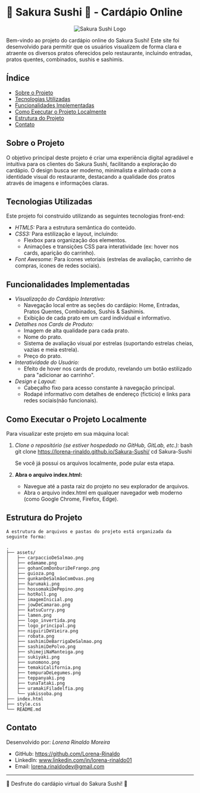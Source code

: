 #  🌸 Sakura Sushi 🌸 - Cardápio Online

<p align="center">
  <img src="./assets/logo_invertida.png" alt="Sakura Sushi Logo">
</p>

Bem-vindo ao projeto do cardápio online do Sakura Sushi! Este site foi desenvolvido para permitir que os usuários visualizem de forma clara e atraente os diversos pratos oferecidos pelo restaurante, incluindo entradas, pratos quentes, combinados, sushis e sashimis.

## Índice

*   [Sobre o Projeto](#sobre-o-projeto)
*   [Tecnologias Utilizadas](#tecnologias-utilizadas)
*   [Funcionalidades Implementadas](#funcionalidades-implementadas)
*   [Como Executar o Projeto Localmente](#como-executar-o-projeto-localmente)
*   [Estrutura do Projeto](#estrutura-do-projeto)
*   [Contato](#contato)

## Sobre o Projeto

O objetivo principal deste projeto é criar uma experiência digital agradável e intuitiva para os clientes do Sakura Sushi, facilitando a exploração do cardápio. O design busca ser moderno, minimalista e alinhado com a identidade visual do restaurante, destacando a qualidade dos pratos através de imagens e informações claras.

## Tecnologias Utilizadas

Este projeto foi construído utilizando as seguintes tecnologias front-end:

*   *HTML5:* Para a estrutura semântica do conteúdo.
*   *CSS3:* Para estilização e layout, incluindo:
    *   Flexbox para organização dos elementos.
    *   Animações e transições CSS para interatividade (ex: hover nos cards, aparição do carrinho).
*   *Font Awesome:* Para ícones vetoriais (estrelas de avaliação, carrinho de compras, ícones de redes sociais).

## Funcionalidades Implementadas

*   *Visualização do Cardápio Interativo:*
    *   Navegação local entre as seções do cardápio: Home, Entradas, Pratos Quentes, Combinados, Sushis & Sashimis.
    *   Exibição de cada prato em um card individual e informativo.
*   *Detalhes nos Cards de Produto:*
    *   Imagem de alta qualidade para cada prato.
    *   Nome do prato.
    *   Sistema de avaliação visual por estrelas (suportando estrelas cheias, vazias e meia estrela).
    *   Preço do prato.
*   *Interatividade do Usuário:*
    *   Efeito de hover nos cards de produto, revelando um botão estilizado para "adicionar ao carrinho".
*   *Design e Layout:*
    *   Cabeçalho fixo para acesso constante à navegação principal.
    *   Rodapé informativo com detalhes de endereço (fictício) e links para redes sociais(não funcionais).

## Como Executar o Projeto Localmente

Para visualizar este projeto em sua máquina local:

1.  *Clone o repositório (se estiver hospedado no GitHub, GitLab, etc.):*
    bash
    git clone https://lorena-rinaldo.github.io/Sakura-Sushi/
    cd Sakura-Sushi
    
    Se você já possui os arquivos localmente, pode pular esta etapa.

2.  **Abra o arquivo index.html:**
    *   Navegue até a pasta raiz do projeto no seu explorador de arquivos.
    *   Abra o arquivo index.html em qualquer navegador web moderno (como Google Chrome, Firefox, Edge).

## Estrutura do Projeto
```text
A estrutura de arquivos e pastas do projeto está organizada da seguinte forma:

.
├── assets/
│   ├── carpaccioDeSalmao.png
│   ├── edamame.png
│   ├── gohanComDonburiDeFrango.png
│   ├── guioza.png
│   ├── gunkanDeSalmãoComOvas.png
│   ├── harumaki.png
│   ├── hossomakiDePepino.png
│   ├── hotRoll.png
│   ├── imagemInicial.png     
│   ├── jowDeCamarao.png
│   ├── katsuCurry.png
│   ├── lamen.png
│   ├── logo_invertida.png     
│   ├── logo_principal.png      
│   ├── niguiriDeVieira.png
│   ├── robata.png
│   ├── sashimiDeBarrigaDeSalmao.png
│   ├── sashimiDePolvo.png
│   ├── shimejiNaManteiga.png
│   ├── sukiyaki.png
│   ├── sunomono.png
│   ├── temakiCalifornia.png
│   ├── tempuraDeLegumes.png
│   ├── teppanyaki.png
│   ├── tunaTataki.png
│   ├── uramakiFiladelfia.png
│   └── yakissoba.png
├── index.html               
├── style.css                  
└── README.md                  
```
## Contato

Desenvolvido por: *Lorena Rinaldo Moreira*

*   GitHub: https://github.com/Lorena-Rinaldo
*   LinkedIn: www.linkedin.com/in/lorena-rinaldo01
*   Email: lorena.rinaldodev@gmail.com

---

🥢 Desfrute do cardápio virtual do Sakura Sushi! 🍣
